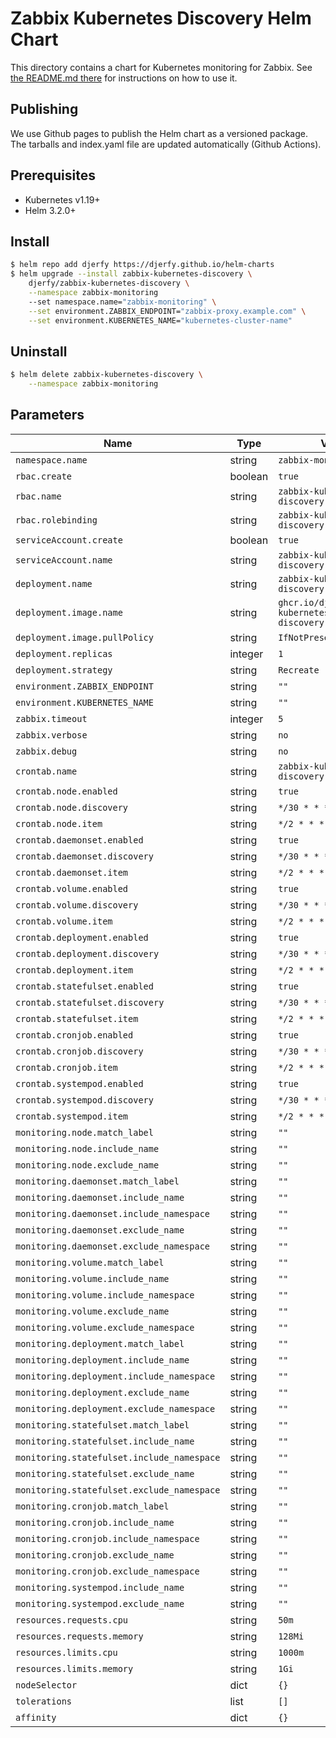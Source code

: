 # Zabbix Kubernetes Discovery Helm Chart

This directory contains a chart for Kubernetes monitoring for Zabbix.
See [the README.md there](./zabbix-kubernetes-discovery/README.md) for
instructions on how to use it.

## Publishing

We use Github pages to publish the Helm chart as a versioned package. The
tarballs and index.yaml file are updated automatically (Github Actions).

## Prerequisites

* Kubernetes v1.19+
* Helm 3.2.0+

## Install

```bash
$ helm repo add djerfy https://djerfy.github.io/helm-charts
$ helm upgrade --install zabbix-kubernetes-discovery \
    djerfy/zabbix-kubernetes-discovery \
    --namespace zabbix-monitoring
    --set namespace.name="zabbix-monitoring" \
    --set environment.ZABBIX_ENDPOINT="zabbix-proxy.example.com" \
    --set environment.KUBERNETES_NAME="kubernetes-cluster-name"
```

## Uninstall

```bash
$ helm delete zabbix-kubernetes-discovery \
    --namespace zabbix-monitoring
```

## Parameters

| Name                                              | Type    | Value                                                       |
|---------------------------------------------------|---------|-------------------------------------------------------------|
| `namespace.name`                                  | string  | `zabbix-monitoring`                                         |
| `rbac.create`                                     | boolean | `true`                                                      |
| `rbac.name`                                       | string  | `zabbix-kubernetes-discovery`                               |
| `rbac.rolebinding`                                | string  | `zabbix-kubernetes-discovery`                               |
| `serviceAccount.create`                           | boolean | `true`                                                      |
| `serviceAccount.name`                             | string  | `zabbix-kubernetes-discovery`                               |
| `deployment.name`                                 | string  | `zabbix-kubernetes-discovery`                               |
| `deployment.image.name`                           | string  | `ghcr.io/djerfy/zabbix-kubernetes-discovery:v1.4.17`        |
| `deployment.image.pullPolicy`                     | string  | `IfNotPresent`                                              |
| `deployment.replicas`                             | integer | `1`                                                         |
| `deployment.strategy`                             | string  | `Recreate`                                                  |
| `environment.ZABBIX_ENDPOINT`                     | string  | `""`                                                        |
| `environment.KUBERNETES_NAME`                     | string  | `""`                                                        |
| `zabbix.timeout`                                  | integer | `5`                                                         |
| `zabbix.verbose`                                  | string  | `no`                                                        |
| `zabbix.debug`                                    | string  | `no`                                                        |
| `crontab.name`                                    | string  | `zabbix-kubernetes-discovery`                               |
| `crontab.node.enabled`                            | string  | `true`                                                      |
| `crontab.node.discovery`                          | string  | `*/30 * * * *`                                              |
| `crontab.node.item`                               | string  | `*/2 * * * *`                                               |
| `crontab.daemonset.enabled`                       | string  | `true`                                                      |
| `crontab.daemonset.discovery`                     | string  | `*/30 * * * *`                                              |
| `crontab.daemonset.item`                          | string  | `*/2 * * * *`                                               |
| `crontab.volume.enabled`                          | string  | `true`                                                      |
| `crontab.volume.discovery`                        | string  | `*/30 * * * *`                                              |
| `crontab.volume.item`                             | string  | `*/2 * * * *`                                               |
| `crontab.deployment.enabled`                      | string  | `true`                                                      |
| `crontab.deployment.discovery`                    | string  | `*/30 * * * *`                                              |
| `crontab.deployment.item`                         | string  | `*/2 * * * *`                                               |
| `crontab.statefulset.enabled`                     | string  | `true`                                                      |
| `crontab.statefulset.discovery`                   | string  | `*/30 * * * *`                                              |
| `crontab.statefulset.item`                        | string  | `*/2 * * * *`                                               |
| `crontab.cronjob.enabled`                         | string  | `true`                                                      |
| `crontab.cronjob.discovery`                       | string  | `*/30 * * * *`                                              |
| `crontab.cronjob.item`                            | string  | `*/2 * * * *`                                               |
| `crontab.systempod.enabled`                       | string  | `true`                                                      |
| `crontab.systempod.discovery`                     | string  | `*/30 * * * *`                                              |
| `crontab.systempod.item`                          | string  | `*/2 * * * *`                                               |
| `monitoring.node.match_label`                     | string  | `""`                                                        |
| `monitoring.node.include_name`                    | string  | `""`                                                        |
| `monitoring.node.exclude_name`                    | string  | `""`                                                        |
| `monitoring.daemonset.match_label`                | string  | `""`                                                        |
| `monitoring.daemonset.include_name`               | string  | `""`                                                        |
| `monitoring.daemonset.include_namespace`          | string  | `""`                                                        |
| `monitoring.daemonset.exclude_name`               | string  | `""`                                                        |
| `monitoring.daemonset.exclude_namespace`          | string  | `""`                                                        |
| `monitoring.volume.match_label`                   | string  | `""`                                                        |
| `monitoring.volume.include_name`                  | string  | `""`                                                        |
| `monitoring.volume.include_namespace`             | string  | `""`                                                        |
| `monitoring.volume.exclude_name`                  | string  | `""`                                                        |
| `monitoring.volume.exclude_namespace`             | string  | `""`                                                        |
| `monitoring.deployment.match_label`               | string  | `""`                                                        |
| `monitoring.deployment.include_name`              | string  | `""`                                                        |
| `monitoring.deployment.include_namespace`         | string  | `""`                                                        |
| `monitoring.deployment.exclude_name`              | string  | `""`                                                        |
| `monitoring.deployment.exclude_namespace`         | string  | `""`                                                        |
| `monitoring.statefulset.match_label`              | string  | `""`                                                        |
| `monitoring.statefulset.include_name`             | string  | `""`                                                        |
| `monitoring.statefulset.include_namespace`        | string  | `""`                                                        |
| `monitoring.statefulset.exclude_name`             | string  | `""`                                                        |
| `monitoring.statefulset.exclude_namespace`        | string  | `""`                                                        |
| `monitoring.cronjob.match_label`                  | string  | `""`                                                        |
| `monitoring.cronjob.include_name`                 | string  | `""`                                                        |
| `monitoring.cronjob.include_namespace`            | string  | `""`                                                        |
| `monitoring.cronjob.exclude_name`                 | string  | `""`                                                        |
| `monitoring.cronjob.exclude_namespace`            | string  | `""`                                                        |
| `monitoring.systempod.include_name`               | string  | `""`                                                        |
| `monitoring.systempod.exclude_name`               | string  | `""`                                                        |
| `resources.requests.cpu`                          | string  | `50m`                                                       |
| `resources.requests.memory`                       | string  | `128Mi`                                                     |
| `resources.limits.cpu`                            | string  | `1000m`                                                     |
| `resources.limits.memory`                         | string  | `1Gi`                                                       |
| `nodeSelector`                                    | dict    | `{}`                                                        |
| `tolerations`                                     | list    | `[]`                                                        |
| `affinity`                                        | dict    | `{}`                                                        |
